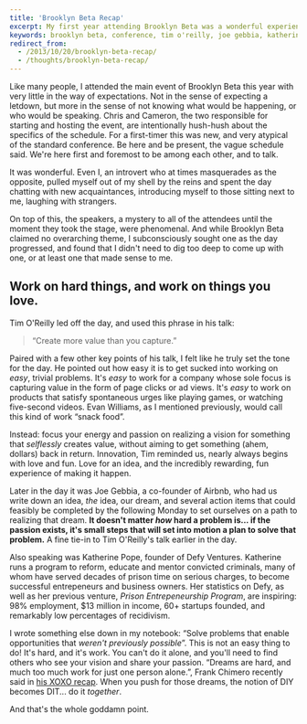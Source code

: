 ```yaml
---
title: 'Brooklyn Beta Recap'
excerpt: My first year attending Brooklyn Beta was a wonderful experience and left me with a lot to think about, especially with regard to the type of work I choose to spend time on in my career.
keywords: brooklyn beta, conference, tim o'reilly, joe gebbia, katherine pope, frank chimero
redirect_from:
  - /2013/10/20/brooklyn-beta-recap/
  - /thoughts/brooklyn-beta-recap/
---
```


Like many people, I attended the main event of Brooklyn Beta this year with very little in the way of expectations. Not in the sense of expecting a letdown, but more in the sense of not knowing what would be happening, or who would be speaking. Chris and Cameron, the two responsible for starting and hosting the event, are intentionally hush-hush about the specifics of the schedule. For a first-timer this was new, and very atypical of the standard conference. Be here and be present, the vague schedule said. We're here first and foremost to be among each other, and to talk.

It was wonderful. Even I, an introvert who at times masquerades as the opposite, pulled myself out of my shell by the reins and spent the day chatting with new acquaintances, introducing myself to those sitting next to me, laughing with strangers.

On top of this, the speakers, a mystery to all of the attendees until the moment they took the stage, were phenomenal. And while Brooklyn Beta claimed no overarching theme, I subconsciously sought one as the day progressed, and found that I didn't need to dig too deep to come up with one, or at least one that made sense to me.

## Work on hard things, and work on things you love.

Tim O'Reilly led off the day, and used this phrase in his talk:

> “Create more value than you capture.”

Paired with a few other key points of his talk, I felt like he truly set the tone for the day. He pointed out how easy it is to get sucked into working on _easy_, trivial problems. It's _easy_ to work for a company whose sole focus is capturing value in the form of page clicks or ad views. It's _easy_ to work on products that satisfy spontaneous urges like playing games, or watching five-second videos. Evan Williams, as I mentioned previously, would call this kind of work “snack food”.

Instead: focus your energy and passion on realizing a vision for something that _selflessly_ creates value, without aiming to get something (ahem, dollars) back in return. Innovation, Tim reminded us, nearly always begins with love and fun. Love for an idea, and the incredibly rewarding, fun experience of making it happen.

Later in the day it was Joe Gebbia, a co-founder of Airbnb, who had us write down an idea, _the_ idea, our dream, and several action items that could feasibly be completed by the following Monday to set ourselves on a path to realizing that dream. **It doesn't matter _how_ hard a problem is... if the passion exists, it's small steps that will set into motion a plan to solve that problem.** A fine tie-in to Tim O'Reilly's talk earlier in the day.

Also speaking was Katherine Pope, founder of Defy Ventures. Katherine runs a program to reform, educate and mentor convicted criminals, many of whom have served decades of prison time on serious charges, to become successful entrepeneurs and business owners. Her statistics on Defy, as well as her previous venture, _Prison Entrepeneurship Program_, are inspiring: 98% employment, \$13 million in income, 60+ startups founded, and remarkably low percentages of recidivism.

I wrote something else down in my notebook: “Solve problems that enable opportunities that _weren't previously possible_”. This is not an easy thing to do! It's hard, and it's work. You can't do it alone, and you'll need to find others who see your vision and share your passion. “Dreams are hard, and much too much work for just one person alone.”, Frank Chimero recently said in [his XOXO recap](http://frankchimero.com/blog/2013/09/the-inferno-of-independence/). When you push for those dreams, the notion of DIY becomes DIT... do it _together_.

And that's the whole goddamn point.
